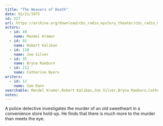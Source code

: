 ```yaml
---
title: "The Weavers of Death"
date: 02/21/1975
id: 227
url: https://archive.org/download/cbs_radio_mystery_theater/cbs_radio_mystery_theater-0201-0250.zip/cbs_radio_mystery_theater-0201-0250%2Fcbsrmt_0227_the_weavers_of_death.mp3
actors:  
  - id: 49
    name: Mandel Kramer  
  - id: 91
    name: Robert Kaliban  
  - id: 118
    name: Joe Silver  
  - id: 35
    name: Bryna Raeburn  
  - id: 212
    name: Catherine Byers
writers:  
  - id: 13
    name: Sam Dann
searchable: Mandel Kramer,Robert Kaliban,Joe Silver,Bryna Raeburn,Catherine Byers Sam Dann
notes:  
---
```

A police detective investigates the murder of an old sweetheart in a convenience store hold-up. He finds that there is much more to the murder than meets the eye.